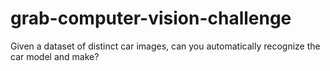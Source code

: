 # grab-computer-vision-challenge
Given a dataset of distinct car images, can you automatically recognize the car model and make?
